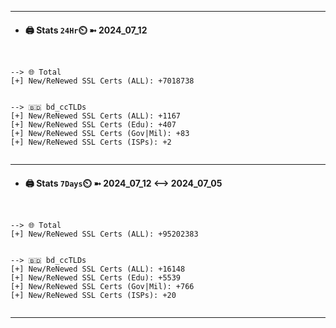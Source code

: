 

---
- #### 🖨️ **Stats** `24Hr`⏲️ ➼ 2024_07_12
```console


--> 🌐 Total
[+] New/ReNewed SSL Certs (ALL): +7018738


--> 🇧🇩 bd_ccTLDs
[+] New/ReNewed SSL Certs (ALL): +1167
[+] New/ReNewed SSL Certs (Edu): +407
[+] New/ReNewed SSL Certs (Gov|Mil): +83
[+] New/ReNewed SSL Certs (ISPs): +2


```

---
- #### 🖨️ **Stats** `7Days`⏲️ ➼ 2024_07_12 <--> 2024_07_05
```console


--> 🌐 Total
[+] New/ReNewed SSL Certs (ALL): +95202383


--> 🇧🇩 bd_ccTLDs
[+] New/ReNewed SSL Certs (ALL): +16148
[+] New/ReNewed SSL Certs (Edu): +5539
[+] New/ReNewed SSL Certs (Gov|Mil): +766
[+] New/ReNewed SSL Certs (ISPs): +20


```

---

